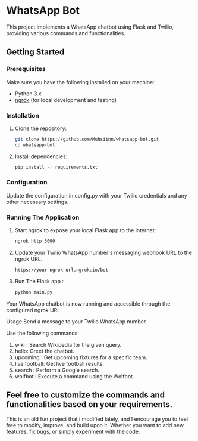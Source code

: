 # WhatsApp Bot

This project implements a WhatsApp chatbot using Flask and Twilio, providing various commands and functionalities.

## Getting Started

### Prerequisites

Make sure you have the following installed on your machine:

- Python 3.x
- [ngrok](https://ngrok.com/) (for local development and testing)

### Installation

1. Clone the repository:

   ```bash
   git clone https://github.com/Muhsiinn/whatsapp-bot.git
   cd whatsapp-bot

2. Install dependencies:
   ```bash
   pip install -r requirements.txt

### Configuration
Update the configuration in config.py with your Twilio credentials and any other necessary settings.

### Running The Application 

1. Start ngrok to expose your local Flask app to the internet:
   
   ```bash 
   ngrok http 5000

2. Update your Twilio WhatsApp number's messaging webhook URL to the ngrok URL:

   ```bash
   https://your-ngrok-url.ngrok.io/bot

3. Run The Flask app :
   
   ```bash
   python main.py

Your WhatsApp chatbot is now running and accessible through the configured ngrok URL.

Usage
Send a message to your Twilio WhatsApp number.

Use the following commands:

1. wiki <query>: Search Wikipedia for the given query.
2. hello: Greet the chatbot.
3. upcoming <team>: Get upcoming fixtures for a specific team.
4. live football: Get live football results.
5. search <query>: Perform a Google search.
6. wolfbot <command>: Execute a command using the Wolfbot.
## Feel free to customize the commands and functionalities based on your requirements.

This is an old fun project that i modified lately, and I encourage you to feel free to modify, improve, and build upon it. Whether you want to add new features, fix bugs, or simply experiment with the code.
